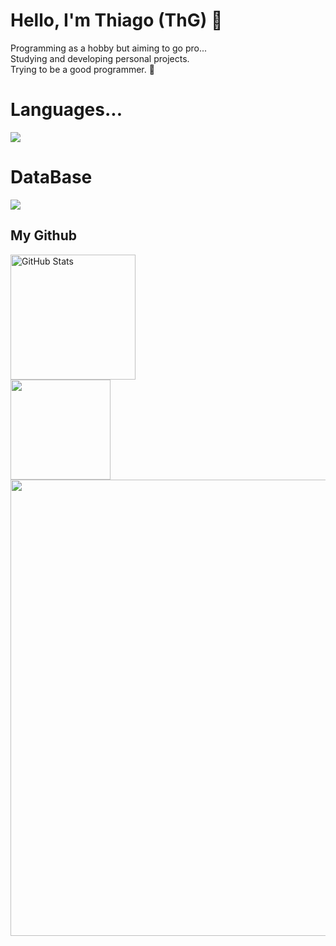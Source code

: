 # Hello, I'm Thiago (ThG) 🧩
<div>	
	Programming as a hobby but aiming to go pro... </br>
	Studying and developing personal projects. </br>
	Trying to be a good programmer. 🧃
</div>

# Languages...
<div>
  <a href='https://skillicons.dev'>
    <img src='https://skillicons.dev/icons?i=python,js,java'/>
  </a>
</div>

# DataBase
<div>
  <a href='https://skillicons.dev'>
    <img src='https://skillicons.dev/icons?i=mysql'/>
  </a>
</div>

## My Github  
<div>
   <img 
      alt="GitHub Stats" 
      height="200" 
      src="https://github-readme-stats.vercel.app/api/top-langs/?username=ithiagodev&layout=compact&langs_count=16&theme=chartreuse-dark" 
  />
</div>

<div>
  <img
    style="min-width: 160px;"
    height="160"
    src="https://streak-stats.demolab.com/?user=ithiagodev&theme=chartreuse_dark&hide_border=true&date_format=M%20j%5B%2C%20Y%5D"
  />
</div>

<div>
  <img
    width="730"
    src="http://github-profile-summary-cards.vercel.app/api/cards/profile-details?username=ithiagodev&theme=chartreuse_dark"
  />
</div>
